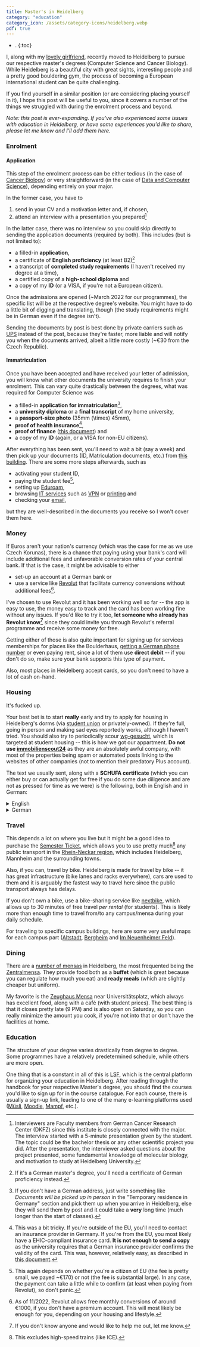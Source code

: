 ```yaml
---
title: Master's in Heidelberg
category: "education"
category_icon: /assets/category-icons/heidelberg.webp
pdf: true
---
```


- .
{:toc}

I, along with my <a class='secret' href='/assets/kacka.webp'>lovely girlfriend</a>, recently moved to Heidelberg to pursue our respective master's degrees (Computer Science and Cancer Biology).
While Heidelberg is a beautiful city with great sights, interesting people and a pretty good bouldering gym, the process of becoming a European international student can be quite challenging.

If you find yourself in a similar position (or are considering placing yourself in it), I hope this post will be useful to you, since it covers a number of the things we struggled with during the enrolment process and beyond.

_Note: this post is ever-expanding. If you've also experienced some issues with education in Heidelberg, or have some experiences you'd like to share, please let me know and I'll add them here._


### Enrolment

#### Application
This step of the enrolment process can be either tedious (in the case of [Cancer Biology](https://www.uni-heidelberg.de/en/study/all-subjects/molecular-biosciences/molecular-biosciences-master)) or very straightforward (in the case of [Data and Computer Science](https://www.uni-heidelberg.de/en/study/all-subjects/applied-computer-science/data-and-computer-science-master)), depending entirely on your major.

In the former case, you have to
1. send in your CV and a motivation letter and, if chosen,
2. attend an interview with a presentation you prepared[^interview]

[^interview]: Interviewers are Faculty members from German Cancer Research Center (DKFZ) since this institute is closely connected with the major. The interview started with a 5-minute presentation given by the student. The topic could be the bachelor thesis or any other scientific project you did. After the presentation, the interviewer asked questions about the project presented, some fundamental knowledge of molecular biology, and motivation to study at Heidelberg University.

In the latter case, there was no interview so you could skip directly to sending the application documents (required by both).
This includes (but is not limited to):
- a filled-in **application**,
- a certificate of **English proficiency** (at least B2)[^german]
- a transcript of **completed study requirements** (I haven't received my degree at a time),
- a certified copy of a **high-school diploma** and
- a copy of my **ID** (or a VISA, if you're not a European citizen).

[^german]: If it's a German master's degree, you'll need a certificate of German proficiency instead.

Once the admissions are opened (~March 2022 for our programmes), the specific list will be at the respective degree's website.
You might have to do a little bit of digging and translating, though (the study requirements might be in German even if the degree isn't).

Sending the documents by post is best done by private carriers such as [UPS](https://www.ups.com/us/en/global.page) instead of the post, because they're faster, more liable and will notify you when the documents arrived, albeit a little more costly (~€30 from the Czech Republic).


#### Immatriculation

Once you have been accepted and have received your letter of admission, you will know what other documents the university requires to finish your enrolment.
This can vary quite drastically between the degrees, what was required for Computer Science was
- a filled-in **application for immatriculation**[^address],
- a **university diploma** or a **final transcript** of my home university,
- a **passport-size photo** (35mm \(\times\) 45mm),
- **proof of health insurance**[^insurance],
- **proof of finance** ([this document](/assets/masters-in-heidelberg/proof-of-finance.pdf)) and
- a copy of my **ID** (again, or a VISA for non-EU citizens).

[^address]: If you don't have a German address, just write something like _Documents will be picked up in person_ in the "Temporary residence in Germany" section and pick them up when you arrive in Heidelberg, else they will send them by post and it could take a **very** long time (much longer than the start of classes).

[^insurance]: This was a bit tricky. If you're outside of the EU, you'll need to contact an insurance provider in Germany. If you're from the EU, you most likely have a EHIC-compliant insurance card. **It is not enough to send a copy** as the university requires that a German insurance provider confirms the validity of the card. This was, however, relatively easy, as described in [this document](/assets/masters-in-heidelberg/insurance.pdf).

After everything has been sent, you'll need to wait a bit (say a week) and then pick up your documents (ID, Matriculation documents, etc.) from [this building](https://goo.gl/maps/LtnHGVDei4EtHR719).
There are some more steps afterwards, such as
- activating your student ID,
- paying the student fee[^fee],
- setting up [Eduroam](https://www.urz.uni-heidelberg.de/en/service-catalogue/network/wi-fi-via-eduroam),
- browsing [IT services](https://www.urz.uni-heidelberg.de/en/support/it-for-all-target-groups/it-for-students) such as [VPN](https://www.urz.uni-heidelberg.de/en/service-catalogue/network/vpn-virtual-private-network) or [printing](https://www.urz.uni-heidelberg.de/en/service-catalogue/printing/public-printers-and-copiers) and
- checking your [email](https://sogo02.urz.uni-heidelberg.de/SOGo/),

but they are well-described in the documents you receive so I won't cover them here.

[^fee]: This again depends on whether you're a citizen of EU (the fee is pretty small, we payed ~€170) or not (the fee is substantial large). In any case, the payment can take a little while to confirm (at least when paying from Revolut), so don't panic.


### Money
If Euros aren't your nation's currency (which was the case for me as we use Czech Korunas), there is a chance that paying using your bank's card will include additional fees and unfavorable conversion rates of your central bank.
If that is the case, it might be advisable to either
- set-up an account at a German bank or
- use a service like [Revolut](https://www.revolut.com/) that facilitate currency conversions without additional fees[^revolut].

[^revolut]: As of 11/2022, Revolut allows free monthly conversions of around €1000, if you don't have a premium account. This will most likely be enough for you, depending on your housing and lifestyle.

I've chosen to use Revolut and it has been working well so far -- the app is easy to use, the money easy to track and the card has been working fine without any issues.
If you'd like to try it too, **let someone who already has Revolut know[^noone]** since they could invite you through Revolut's referral programme and receive some money for free.

[^noone]: If you don't know anyone and would like to help me out, let me know.

Getting either of those is also quite important for signing up for services memberships for places like the Boulderhaus, [getting a German phone number](https://www.expatica.com/de/living/household/german-sim-card-244240/) or even paying rent, since a lot of them use **direct debit** -- if you don't do so, make sure your bank supports this type of payment.

Also, most places in Heidelberg accept cards, so you don't need to have a lot of cash on-hand.


### Housing
It's fucked up.

Your best bet is to start **really** early and try to apply for housing in Heidelberg's dorms (via [student union](https://stw.uni-heidelberg.de/en/) or privately-owned).
If they're full, going in person and making sad eyes reportedly works, although I haven't tried.
You should also try to periodically scour [wg-gesucht](https://wg-gesucht.de/), which is targeted at student housing -- this is how we got our appartment.
**Do not use [immobilienscout24](https://www.immobilienscout24.de/)** as they are an absolutely awful company, with most of the properties being spam or automated posts linking to the websites of other companies (not to mention their predatory Plus account).

The text we usually sent, along with a **SCHUFA certificate** (which you can either buy or can actually get for free if you do some due diligence and are not as pressed for time as we were) is the following, both in English and in German:

<!---MARKDOWN-->

<details>
	<summary class="code-summary">English</summary>
	<div markdown="1">
> Greetings,
> 
> me and my girlfriend (both 22 years old) are starting our Master's degrees in Heidelberg and would be interested in the apartment. I will be studying Computer Science and she will be studying Cancer Biology. Since the semester starts quite soon, we'd like to move in as soon as possible, but the date is very much flexible.
> 
> We're both from the Czech Republic and have been together for 8 years now. We're quiet and not very outgoing, mostly focusing on our studies and hobbies (rock climbing, dance). We don't smoke and have no pets.
> 
> In terms of financing, we are fortunate to have the financial support of both of our parents, along with having a sizable amount of savings.
> 
> If you think we'd be the right fit for the apartment, please let me know either through the website or by email (tomas@slama.dev) or phone (my phone number).
> 
> Have a nice day and thank you in advance!
> 
> Sincerely
> T. Sláma
</div>
</details>

<!---PDF

> Greetings,
> 
> me and my girlfriend (both 22 years old) are starting our Master's degrees in Heidelberg and would be interested in the apartment. I will be studying Computer Science and she will be studying Cancer Biology. Since the semester starts quite soon, we'd like to move in as soon as possible, but the date is very much flexible.
> 
> We're both from the Czech Republic and have been together for 8 years now. We're quiet and not very outgoing, mostly focusing on our studies and hobbies (rock climbing, dance). We don't smoke and have no pets.
> 
> In terms of financing, we are fortunate to have the financial support of both of our parents, along with having a sizable amount of savings.
> 
> If you think we'd be the right fit for the apartment, please let me know either through the website or by email (tomas@slama.dev) or phone (my phone number).
> 
> Have a nice day and thank you in advance!
> 
> Sincerely
> T. Sláma
-->

<!---MARKDOWN-->
<!---PDF
---
-->

<!---MARKDOWN-->
<details>
	<summary class="code-summary">German</summary>
	<div markdown="1">
> Schöne Grüße,
> 
> ich und meine Freundin (beide 22 Jahre alt) beginnen unser Masterstudium in Heidelberg und hätten Interesse an der Wohnung. Ich werde Informatik studieren und sie wird Krebsbiologie studieren. Da das Semester ziemlich bald beginnt, würden wir gerne so schnell wie möglich einziehen, aber der Termin ist sehr flexibel.
> 
> Wir kommen beide aus Tschechien und sind jetzt seit 8 Jahren zusammen. Wir sind ruhig und nicht sehr kontaktfreudig und konzentrieren uns hauptsächlich auf unser Studium und unsere Hobbys (Klettern, Tanzen). Wir rauchen nicht und haben keine Haustiere.
> 
> In Bezug auf die Finanzierung haben wir das Glück, die finanzielle Unterstützung unserer beiden Eltern zu haben, zusammen mit einer beträchtlichen Summe an Ersparnissen.
> 
> Wenn Sie der Meinung sind, dass wir für die Wohnung geeignet sind, lassen Sie es mich bitte entweder über die Website oder per E-Mail (tomas@slama.dev) oder Telefon (Meine Telefonnummer) wissen.
> 
> Schönen Tag noch und danke im Voraus!
> 
> Aufrichtig
> T. Sláma
</div>
</details>

<!---PDF

> Schöne Grüße,
> 
> ich und meine Freundin (beide 22 Jahre alt) beginnen unser Masterstudium in Heidelberg und hätten Interesse an der Wohnung. Ich werde Informatik studieren und sie wird Krebsbiologie studieren. Da das Semester ziemlich bald beginnt, würden wir gerne so schnell wie möglich einziehen, aber der Termin ist sehr flexibel.
> 
> Wir kommen beide aus Tschechien und sind jetzt seit 8 Jahren zusammen. Wir sind ruhig und nicht sehr kontaktfreudig und konzentrieren uns hauptsächlich auf unser Studium und unsere Hobbys (Klettern, Tanzen). Wir rauchen nicht und haben keine Haustiere.
> 
> In Bezug auf die Finanzierung haben wir das Glück, die finanzielle Unterstützung unserer beiden Eltern zu haben, zusammen mit einer beträchtlichen Summe an Ersparnissen.
> 
> Wenn Sie der Meinung sind, dass wir für die Wohnung geeignet sind, lassen Sie es mich bitte entweder über die Website oder per E-Mail (tomas@slama.dev) oder Telefon (Meine Telefonnummer) wissen.
> 
> Schönen Tag noch und danke im Voraus!
> 
> Aufrichtig
> T. Sláma

-->


### Travel
This depends a lot on where you live but it might be a good idea to purchase the [Semester Ticket](https://www.uni-heidelberg.de/en/study/management-of-studies/tuition-fees/semester-ticket-for-public-transportation), which allows you to use pretty much[^noice] any public transport in the [Rhein-Neckar region](/assets/masters-in-heidelberg/rhein-neckar-region.webp), which includes Heidelberg, Mannheim and the surrounding towns.

[^noice]: This excludes high-speed trains (like ICE).

Also, if you can, travel by bike.
Heidelberg is made for travel by bike -- it has great infrastructure (bike lanes and racks everywhere), cars are used to them and it is arguably the fastest way to travel here since the public transport always has delays.

If you don't own a bike, use a bike-sharing service like [nextbike](https://www.vrnnextbike.de/en/heidelberg/), which allows up to 30 minutes of free travel _per rental_ (for students).
This is likely more than enough time to travel from/to any campus/mensa during your daily schedule.

For traveling to specific campus buildings, here are some very useful maps for each campus part ([Altstadt](/assets/masters-in-heidelberg/altstadt.pdf), [Bergheim](/assets/masters-in-heidelberg/bergheim.pdf) and [Im Neuenheimer Feld](/assets/masters-in-heidelberg/im-neuenheimer-feld.pdf)).


### Dining

There are a [number of mensas](https://www.studentenwerk.uni-heidelberg.de/en/mensen_neu) in Heidelberg, the most frequented being the [Zentralmensa](https://www.studentenwerk.uni-heidelberg.de/en/node/344).
They provide food both as a **buffet** (which is great because you can regulate how much you eat) and **ready meals** (which are slightly cheaper but uniform).

My favorite is the [Zeughaus Mensa](https://www.studentenwerk.uni-heidelberg.de/en/node/342) near Universitätsplatz, which always has excellent food, along with a café (with student prices).
The best thing is that it closes pretty late (9 PM) and is also open on Saturday, so you can really minimize the amount you cook, if you're not into that or don't have the facilities at home.


### Education

The structure of your degree varies drastically from degree to degree.
Some programmes have a relatively predetermined schedule, while others are more open.

One thing that is a constant in all of this is [LSF](https://lsf.uni-heidelberg.de/), which is the central platform for organizing your education in Heidelberg.
After reading through the handbook for your respective Master's degree, you should find the courses you'd like to sign up for in the course catalogue.
For each course, there is usually a sign-up link, leading to one of the many e-learning platforms used ([Müsli](https://muesli.mathi.uni-heidelberg.de/), [Moodle](https://moodle.uni-heidelberg.de/login/index.php), [Mampf](https://mampf.uni-heidelberg.de), etc.).
